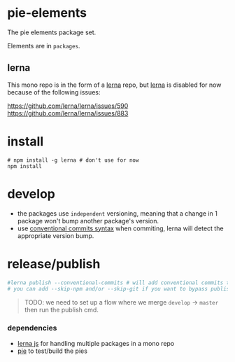# pie-elements

The pie elements package set.

Elements are in `packages`.


## lerna

This mono repo is in the form of a [lerna][lerna] repo, but [lerna][lerna] is disabled for now because of the following issues: 

https://github.com/lerna/lerna/issues/590
https://github.com/lerna/lerna/issues/883

# install

```shell
# npm install -g lerna # don't use for now
npm install
```

# develop

* the packages use `independent` versioning, meaning that a change in 1 package won't bump another package's version.
* use [conventional commits syntax][ccs] when commiting, lerna will detect the appropriate version bump.

# release/publish

```bash
#lerna publish --conventional-commits # will add conventional commits to each packages CHANGELOG.md
# you can add --skip-npm and/or --skip-git if you want to bypass publishing to either.
```

> TODO: we need to set up a flow where we merge `develop` -> `master` then run the publish cmd.

### dependencies
* [lerna js][lerna] for handling multiple packages in a mono repo
* [pie][pie] to test/build the pies

[lerna]: https://lernajs.io/
[pie]: http://pie-framework.org
[ccs]: https://conventionalcommits.org/